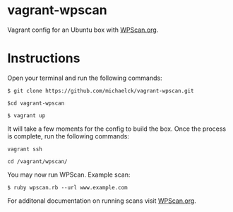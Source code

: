 # vagrant-wpscan
Vagrant config for an Ubuntu box with [WPScan.org](http://wpscan.org/).

# Instructions
Open your terminal and run the following commands:

`$ git clone https://github.com/michaelck/vagrant-wpscan.git`

`$cd vagrant-wpscan`

`$ vagrant up`

It will take a few moments for the config to build the box. Once the process is complete, run the following commands:

`vagrant ssh`

`cd /vagrant/wpscan/`

You may now run WPScan. Example scan:

`$ ruby wpscan.rb --url www.example.com`

For additonal documentation on running scans visit [WPScan.org](http://wpscan.org/).


